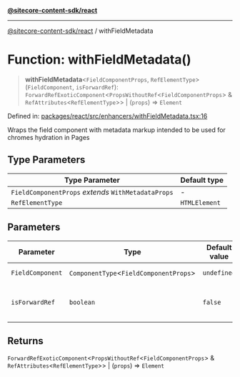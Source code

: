 [**@sitecore-content-sdk/react**](../README.md)

***

[@sitecore-content-sdk/react](../README.md) / withFieldMetadata

# Function: withFieldMetadata()

> **withFieldMetadata**\<`FieldComponentProps`, `RefElementType`\>(`FieldComponent`, `isForwardRef`): `ForwardRefExoticComponent`\<`PropsWithoutRef`\<`FieldComponentProps`\> & `RefAttributes`\<`RefElementType`\>\> \| (`props`) => `Element`

Defined in: [packages/react/src/enhancers/withFieldMetadata.tsx:16](https://github.com/Sitecore/xmc-jss-dev/blob/c05a522c5533cbbabb306233de7c60e3deff8ed5/packages/react/src/enhancers/withFieldMetadata.tsx#L16)

Wraps the field component with metadata markup intended to be used for chromes hydration in Pages

## Type Parameters

| Type Parameter | Default type |
| ------ | ------ |
| `FieldComponentProps` *extends* `WithMetadataProps` | - |
| `RefElementType` | `HTMLElement` |

## Parameters

| Parameter | Type | Default value | Description |
| ------ | ------ | ------ | ------ |
| `FieldComponent` | `ComponentType`\<`FieldComponentProps`\> | `undefined` | the field component |
| `isForwardRef` | `boolean` | `false` | set to 'true' if forward reference is needed |

## Returns

`ForwardRefExoticComponent`\<`PropsWithoutRef`\<`FieldComponentProps`\> & `RefAttributes`\<`RefElementType`\>\> \| (`props`) => `Element`

